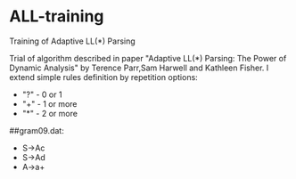 # ALL-training
Training of Adaptive LL(*) Parsing


Trial of algorithm described in paper "Adaptive LL(*) Parsing: The Power of Dynamic Analysis"
by Terence Parr,Sam Harwell and Kathleen Fisher.
I extend simple rules definition by repetition options:
- "?" - 0 or 1
- "+" - 1 or more
- "*" - 2 or more

##gram09.dat:
- S->Ac
- S->Ad
- A->a+
